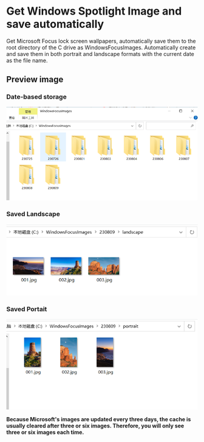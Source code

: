 # Get Windows Spotlight Image and save automatically 
Get Microsoft Focus lock screen wallpapers, automatically save them to the root directory of the C drive as WindowsFocusImages. Automatically create and save them in both portrait and landscape formats with the current date as the file name.

## Preview image
### Date-based storage
<img src="./Image/Saved Image1.png" alt="icon"/>

### Saved Landscape
<img src="./Image/Saved Landscape.png" alt="icon"/>

### Saved Portait
<img src="./Image/Saved Portait.png" alt="icon"/>

**Because Microsoft's images are updated every three days, the cache is usually cleared after three or six images. Therefore, you will only see three or six images each time.**
